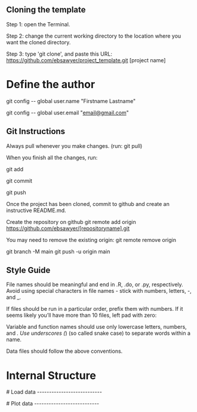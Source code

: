 ## Cloning the template

Step 1: open the Terminal.

Step 2: change the current working directory to the location where you want the cloned directory.

Step 3: type 'git clone', and paste this URL: https://github.com/ebsawyer/project_template.git [project name]

# Define the author

git config -- global user.name "Firstname Lastname"

git config -- global user.email "email@gmail.com"

## Git Instructions

Always pull whenever you make changes. (run: git pull)

When you finish all the changes, run:

git add

git commit

git push

Once the project has been cloned, commit to github and create an instructive README.md.

Create the repository on github
git remote add origin https://github.com/ebsawyer/[repositoryname].git

You may need to remove the existing origin: git remote remove origin

git branch -M main
git push -u origin main

## Style Guide

File names should be meaningful and end in .R, .do, or .py, respectively. Avoid using special characters in file names - stick with numbers, letters, -, and \_.

If files should be run in a particular order, prefix them with numbers. If it seems likely you’ll have more than 10 files, left pad with zero:

Variable and function names should use only lowercase letters, numbers, and _. Use underscores (_) (so called snake case) to separate words within a name.

Data files should follow the above conventions.

# Internal Structure

\# Load data ---------------------------

\# Plot data ---------------------------
